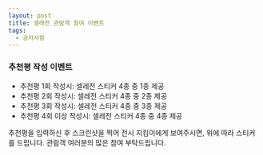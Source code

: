 ```yaml
---
layout: post
title: 셀레전 관람객 참여 이벤트
tags:
  - 공지사항
---
```


### 추천평 작성 이벤트

- 추천평 1회 작성시: 셀레전 스티커 4종 중 1종 제공
- 추천평 2회 작성시: 셀레전 스티커 4종 중 2종 제공
- 추천평 3회 작성시: 셀레전 스티커 4종 중 3종 제공
- 추천평 4회 이상 작성시: 셀레전 스티커 4종 중 4종 제공

추천평을 입력하신 후 스크린샷을 찍어 전시 지킴이에게 보여주시면, 위에 따라 스티커를 드립니다.
관람객 여러분의 많은 참여 부탁드립니다.
